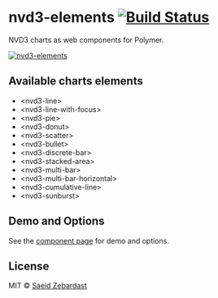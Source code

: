 # nvd3-elements [![Build Status](https://travis-ci.org/saeidzebardast/nvd3-elements.svg?branch=master)](https://travis-ci.org/saeidzebardast/nvd3-elements)

NVD3 charts as web components for Polymer.

[![nvd3-elements](https://raw.githubusercontent.com/saeidzebardast/nvd3-elements/master/nvd3-elements.png "nvd3-elements")](http://saeidzebardast.github.io/nvd3-elements)

## Available charts elements
* &lt;nvd3-line&gt;
* &lt;nvd3-line-with-focus&gt;
* &lt;nvd3-pie&gt;
* &lt;nvd3-donut&gt;
* &lt;nvd3-scatter&gt;
* &lt;nvd3-bullet&gt;
* &lt;nvd3-discrete-bar&gt;
* &lt;nvd3-stacked-area&gt;
* &lt;nvd3-multi-bar&gt;
* &lt;nvd3-multi-bar-horizontal&gt;
* &lt;nvd3-cumulative-line&gt;
* &lt;nvd3-sunburst&gt;

## Demo and Options
See the [component page](http://saeidzebardast.github.io/nvd3-elements) for demo and options.

## License

MIT © [Saeid Zebardast](http://zebardast.com)
